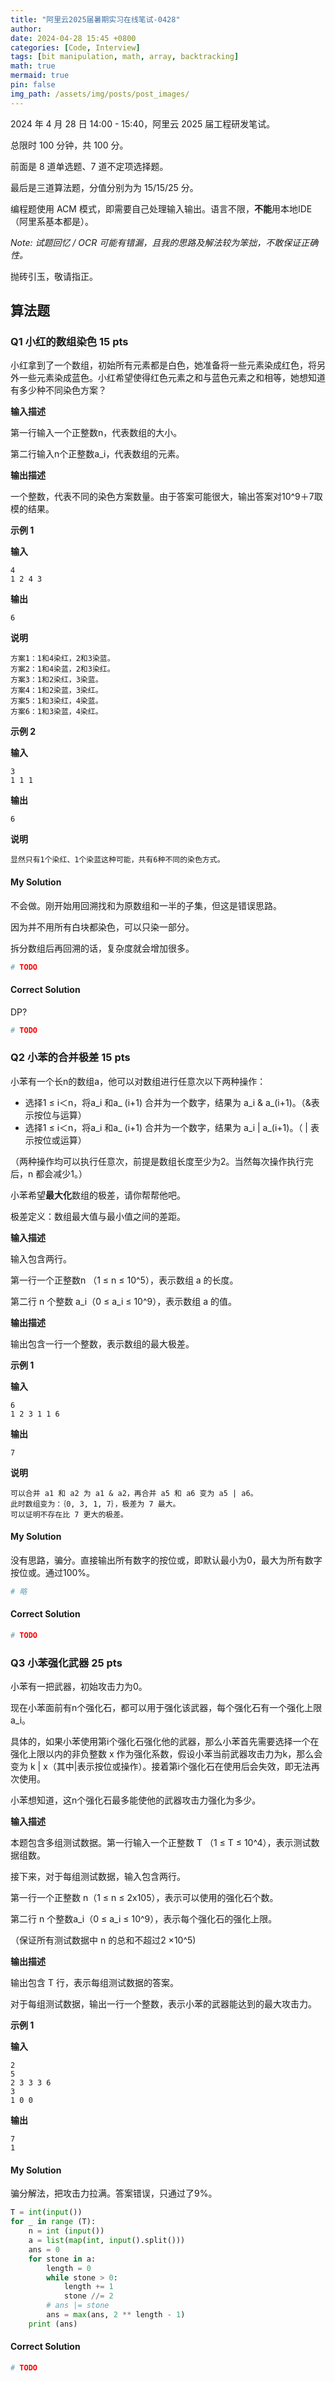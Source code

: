 ```yaml
---
title: "阿里云2025届暑期实习在线笔试-0428"
author: 
date: 2024-04-28 15:45 +0800
categories: [Code, Interview]
tags: [bit manipulation, math, array, backtracking]
math: true
mermaid: true
pin: false
img_path: /assets/img/posts/post_images/
---
```




2024 年 4 月 28 日 14:00 - 15:40，阿里云 2025 届工程研发笔试。

总限时 100 分钟，共 100 分。



前面是 8 道单选题、7 道不定项选择题。



最后是三道算法题，分值分别为为 15/15/25 分。



编程题使用 ACM 模式，即需要自己处理输入输出。语言不限，**不能**用本地IDE（阿里系基本都是）。



*Note: 试题回忆 / OCR 可能有错漏，且我的思路及解法较为笨拙，不敢保证正确性。*



抛砖引玉，敬请指正。

## 算法题

### Q1 小红的数组染色 15 pts

小红拿到了一个数组，初始所有元素都是白色，她准备将一些元素染成红色，将另外一些元素染成蓝色。小红希望使得红色元素之和与蓝色元素之和相等，她想知道有多少种不同染色方案？

**输入描述**

第一行输入一个正整数n，代表数组的大小。

第二行输入n个正整数a_i，代表数组的元素。

**输出描述**

一个整数，代表不同的染色方案数量。由于答案可能很大，输出答案对10^9＋7取模的结果。

**示例 1**

**输入**

```
4
1 2 4 3
```

**输出**

```
6
```

**说明**

```
方案1：1和4染红，2和3染蓝。
方案2：1和4染蓝，2和3染红。
方案3：1和2染红，3染蓝。
方案4：1和2染蓝，3染红。
方案5：1和3染红，4染蓝。
方案6：1和3染蓝，4染红。
```

**示例 2**

**输入**

```
3
1 1 1
```

**输出**

```
6
```

**说明**

```
显然只有1个染红、1个染蓝这种可能，共有6种不同的染色方式。
```



#### My Solution

不会做。刚开始用回溯找和为原数组和一半的子集，但这是错误思路。

因为并不用所有白块都染色，可以只染一部分。

拆分数组后再回溯的话，复杂度就会增加很多。

```python
# TODO
```

#### Correct Solution

DP?

```python
# TODO
```



### Q2 小苯的合并极差 15 pts

小苯有一个长n的数组a，他可以对数组进行任意次以下两种操作：

- 选择1 ≤ i＜n，将a_i 和a_ (i+1) 合并为一个数字，结果为 a_i & a_(i+1)。（&表示按位与运算）
- 选择1 ≤ i＜n，将a_i 和a_ (i+1) 合并为一个数字，结果为 a_i | a_(i+1)。（ | 表示按位或运算）

（两种操作均可以执行任意次，前提是数组长度至少为2。当然每次操作执行完后，n 都会减少1。）

小苯希望**最大化**数组的极差，请你帮帮他吧。

极差定义：数组最大值与最小值之间的差距。

**输入描述**

输入包含两行。

第一行一个正整数n （1 ≤ n ≤ 10^5），表示数组 a 的长度。

第二行 n 个整数 a_i（0 ≤  a_i ≤ 10^9），表示数组 a 的值。

**输出描述**

输出包含一行一个整数，表示数组的最大极差。

**示例 1**

**输入**

```
6
1 2 3 1 1 6
```

**输出**

```
7
```

**说明**

```
可以合并 a1 和 a2 为 a1 & a2，再合并 a5 和 a6 变为 a5 | a6。
此时数组变为：｛0, 3, 1, 7｝，极差为 7 最大。
可以证明不存在比 7 更大的极差。
```

#### My Solution

没有思路，骗分。直接输出所有数字的按位或，即默认最小为0，最大为所有数字按位或。通过100%。

```python
# 略
```

#### Correct Solution

```python
# TODO
```



### Q3 小苯强化武器 25 pts

小苯有一把武器，初始攻击力为0。

现在小苯面前有n个强化石，都可以用于强化该武器，每个强化石有一个强化上限a_i。

具体的，如果小苯使用第i个强化石强化他的武器，那么小苯首先需要选择一个在强化上限以内的非负整数 x 作为强化系数，假设小苯当前武器攻击力为k，那么会变为 k | x（其中|表示按位或操作）。接着第i个强化石在使用后会失效，即无法再次使用。

小苯想知道，这n个强化石最多能使他的武器攻击力强化为多少。

**输入描述**

本题包含多组测试数据。第一行输入一个正整数 T （1 ≤ T ≤ 10^4），表示测试数据组数。

接下来，对于每组测试数据，输入包含两行。

第一行一个正整数 n（1 ≤ n ≤ 2x105），表示可以使用的强化石个数。

第二行 n 个整数a_i（0 ≤ a_i ≤ 10^9），表示每个强化石的强化上限。

（保证所有测试数据中 n 的总和不超过2 ×10^5)

**输出描述**

输出包含 T 行，表示每组测试数据的答案。

对于每组测试数据，输出一行一个整数，表示小苯的武器能达到的最大攻击力。

**示例 1**

**输入**

```
2
5
2 3 3 3 6
3
1 0 0
```

**输出**

```
7
1
```

#### My Solution

骗分解法，把攻击力拉满。答案错误，只通过了9%。

```python
T = int(input())
for _ in range (T):
    n = int (input())
    a = list(map(int, input().split()))
    ans = 0
    for stone in a:
    	length = 0
    	while stone > 0:
    		length += 1
    		stone //= 2
    	# ans |= stone
    	ans = max(ans, 2 ** length - 1)
    print (ans)
```

#### Correct Solution

```python
# TODO
```

